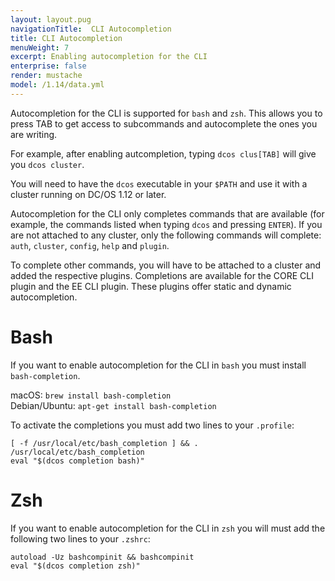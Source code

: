```yaml
---
layout: layout.pug
navigationTitle:  CLI Autocompletion
title: CLI Autocompletion
menuWeight: 7
excerpt: Enabling autocompletion for the CLI
enterprise: false
render: mustache
model: /1.14/data.yml
---
```


Autocompletion for the CLI is supported for `bash` and `zsh`. This allows you to press TAB to get access to subcommands and autocomplete the ones you are writing.

For example, after enabling autcompletion, typing `dcos clus[TAB]` will give you `dcos cluster`.

You will need to have the `dcos` executable in your `$PATH` and use it with a cluster running on DC/OS 1.12 or later.

Autocompletion for the CLI only completes commands that are available (for example, the commands listed when typing `dcos` and pressing `ENTER`). If you are not attached to any cluster, only the following commands will complete: `auth`, `cluster`, `config`, `help` and `plugin`.

To complete other commands, you will have to be attached to a cluster and added the respective plugins. Completions are available for the CORE CLI plugin and the EE CLI plugin. These plugins offer static and dynamic autocompletion.

# Bash


If you want to enable autocompletion for the CLI in `bash` you must install `bash-completion`.

macOS:  `brew install bash-completion` \
Debian/Ubuntu: `apt-get install bash-completion`

To activate the completions you must add two lines to your `.profile`:
```
[ -f /usr/local/etc/bash_completion ] && . /usr/local/etc/bash_completion
eval "$(dcos completion bash)"
```


# Zsh


If you want to enable autocompletion for the CLI in `zsh` you will must add the following two lines to your `.zshrc`:

```
autoload -Uz bashcompinit && bashcompinit
eval "$(dcos completion zsh)"
```
